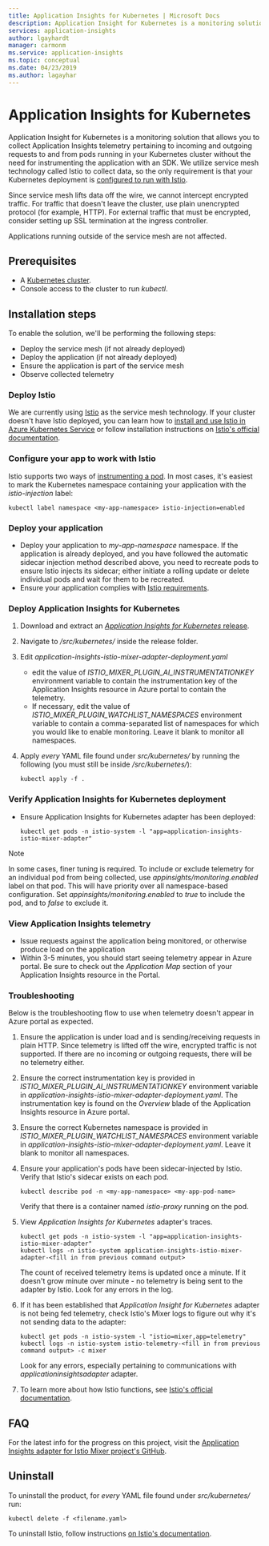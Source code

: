 ```yaml
---
title: Application Insights for Kubernetes | Microsoft Docs
description: Application Insight for Kubernetes is a monitoring solution that allows you to collect Application Insights telemetry pertaining to incoming and outgoing requests to and from pods running in your Kubernetes cluster. 
services: application-insights
author: lgayhardt
manager: carmonm
ms.service: application-insights
ms.topic: conceptual
ms.date: 04/23/2019
ms.author: lagayhar
---
```


# Application Insights for Kubernetes

Application Insight for Kubernetes is a monitoring solution that allows you to collect Application Insights telemetry pertaining to incoming and outgoing requests to and from pods running in your Kubernetes cluster without the need for instrumenting the application with an SDK. We utilize service mesh technology called Istio to collect data, so the only requirement is that your Kubernetes deployment is [configured to run with Istio](#deploy-istio).

Since service mesh lifts data off the wire, we cannot intercept encrypted traffic. For traffic that doesn't leave the cluster, use plain unencrypted protocol (for example, HTTP). For external traffic that must be encrypted, consider setting up SSL termination at the ingress controller.

Applications running outside of the service mesh are not affected.

## Prerequisites

- A [Kubernetes cluster](https://docs.microsoft.com/en-us/azure/aks/concepts-clusters-workloads).
- Console access to the cluster to run *kubectl*.


## Installation steps

To enable the solution, we'll be performing the following steps:
- Deploy the service mesh (if not already deployed)
- Deploy the application (if not already deployed)
- Ensure the application is part of the service mesh
- Observe collected telemetry

### Deploy Istio

We are currently using [Istio](https://istio.io/docs/concepts/what-is-istio/) as the service mesh technology. If your cluster doesn't have Istio deployed, you can learn how to [install and use Istio in Azure Kubernetes Service](https://docs.microsoft.com/en-us/azure/aks/istio-install) or follow installation instructions on [Istio's official documentation](https://istio.io/docs/setup/kubernetes/).

### Configure your app to work with Istio

Istio supports two ways of [instrumenting a pod](https://istio.io/docs/setup/kubernetes/additional-setup/sidecar-injection/).
In most cases, it's easiest to mark the Kubernetes namespace containing your application with the *istio-injection* label:

```
kubectl label namespace <my-app-namespace> istio-injection=enabled
```

### Deploy your application

- Deploy your application to *my-app-namespace* namespace. If the application is already deployed, and you have followed the automatic
sidecar injection method described above, you need to recreate pods to ensure Istio injects its sidecar; either initiate a
rolling update or delete individual pods and wait for them to be recreated.
- Ensure your application complies with [Istio requirements](https://istio.io/docs/setup/kubernetes/prepare/requirements/).

### Deploy Application Insights for Kubernetes

1. Download and extract an [*Application Insights for Kubernetes* release](https://github.com/Microsoft/Application-Insights-Istio-Adapter/releases/).
2. Navigate to */src/kubernetes/* inside the release folder.
3. Edit *application-insights-istio-mixer-adapter-deployment.yaml*
    - edit the value of *ISTIO_MIXER_PLUGIN_AI_INSTRUMENTATIONKEY* environment variable to contain the instrumentation key of the Application Insights resource in Azure portal to contain the telemetry.
    - If necessary, edit the value of *ISTIO_MIXER_PLUGIN_WATCHLIST_NAMESPACES* environment variable to contain a comma-separated list of namespaces for which you would like to enable monitoring. Leave it blank to monitor all namespaces.
4. Apply *every* YAML file found under *src/kubernetes/* by running the following (you must still be inside */src/kubernetes/*):

   ```
   kubectl apply -f .
   ```

### Verify Application Insights for Kubernetes deployment

- Ensure Application Insights for Kubernetes adapter has been deployed:
  ```
  kubectl get pods -n istio-system -l "app=application-insights-istio-mixer-adapter"
  ```
> [!NOTE]
> In some cases, finer tuning is required. To include or exclude telemetry for an individual pod from being collected, use *appinsights/monitoring.enabled* label on that pod. This will have priority over all namespace-based configuration. Set *appinsights/monitoring.enabled* to *true* to include the pod, and to *false* to exclude it.

### View Application Insights telemetry

- Issue requests against the application being monitored, or otherwise produce load on the application
- Within 3-5 minutes, you should start seeing telemetry appear in Azure portal. Be sure to check out the *Application Map* section of your Application Insights resource in the Portal.

### Troubleshooting

Below is the troubleshooting flow to use when telemetry doesn't appear in Azure portal as expected.

1. Ensure the application is under load and is sending/receiving requests in plain HTTP. Since telemetry is lifted off the wire, encrypted traffic is not supported. If there are no incoming or outgoing requests, there will be no telemetry either.
2. Ensure the correct instrumentation key is provided in *ISTIO_MIXER_PLUGIN_AI_INSTRUMENTATIONKEY* environment variable in *application-insights-istio-mixer-adapter-deployment.yaml*. The instrumentation key is found on the *Overview* blade of the Application Insights resource in Azure portal.
3. Ensure the correct Kubernetes namespace is provided in *ISTIO_MIXER_PLUGIN_WATCHLIST_NAMESPACES* environment variable in *application-insights-istio-mixer-adapter-deployment.yaml*. Leave it blank to monitor all namespaces.
4. Ensure your application's pods have been sidecar-injected by Istio. Verify that Istio's sidecar exists on each pod.

   ```
   kubectl describe pod -n <my-app-namespace> <my-app-pod-name>
   ```
   Verify that there is a container named *istio-proxy* running on the pod.

5. View *Application Insights for Kubernetes* adapter's traces.

   ```
   kubectl get pods -n istio-system -l "app=application-insights-istio-mixer-adapter"
   kubectl logs -n istio-system application-insights-istio-mixer-adapter-<fill in from previous command output>
   ```

   The count of received telemetry items is updated once a minute. If it doesn't grow minute over minute - no telemetry is being sent to the adapter by Istio.
   Look for any errors in the log.
6. If it has been established that *Application Insight for Kubernetes* adapter is not being fed telemetry, check Istio's Mixer logs to figure out why it's not sending data to the adapter:

   ```
   kubectl get pods -n istio-system -l "istio=mixer,app=telemetry"
   kubectl logs -n istio-system istio-telemetry-<fill in from previous command output> -c mixer
   ```
   Look for any errors, especially pertaining to communications with *applicationinsightsadapter* adapter.
1. To learn more about how Istio functions, see [Istio's official documentation](https://istio.io/docs/concepts/what-is-istio/).

## FAQ

For the latest info for the progress on this project, visit the [Application Insights adapter for Istio Mixer project's GitHub](https://github.com/Microsoft/Application-Insights-Istio-Adapter/blob/master/SETUP.md#faq).

## Uninstall

To uninstall the product, for *every* YAML file found under *src/kubernetes/* run:

```
kubectl delete -f <filename.yaml>
```

To uninstall Istio, follow instructions [on Istio's documentation](https://istio.io/docs/setup/kubernetes/install/helm/#uninstall).